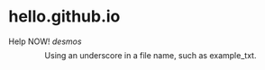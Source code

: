 # hello.github.io
Help NOW! $desmos$
$$\text{Using an underscore in a file name, such as example_txt.}$$
